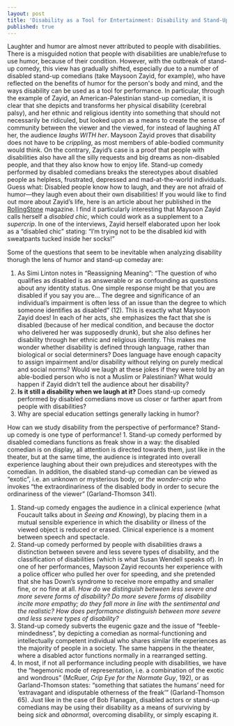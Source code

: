 ```yaml
---
layout: post
title: 'Disability as a Tool for Entertainment: Disability and Stand-Up Comedy'
published: true
---
```


<span class="versal l9">L</span>aughter and humor are almost never attributed to people with disabilities. There is a misguided notion that people with disabilities are unable/refuse to use humor, because of their condition. However, with the outbreak of stand-up comedy, this view has gradually shifted, especially due to a number of disabled stand-up comedians (take Maysoon Zayid, for example), who
have reflected on the benefits of humor for the person's body and
mind, and the ways disability can be used as a tool for performance.
In particular, through the example of Zayid, an American-Palestinian stand-up comedian,
it is clear that she depicts and transforms her physical disability
(cerebral palsy), and her ethnic and religious identity into something
that should not necessarily be ridiculed, but looked upon as a means
to create the sense of community between the viewer and the viewed, for
instead of laughing AT her, the audience *laughs WITH her*. Maysoon
Zayid proves that disability does not have to be *crippling*, as most
members of able-bodied community would think. On the contrary,
Zayid’s case is a proof that people with disabilities also have all the silly
requests and big dreams as non-disabled people, and that they also know
how to enjoy life. Stand-up comedy performed by disabled comedians
breaks the stereotypes about disabled people as helpless, frustrated,
depressed and mad-at-the-world individuals. Guess what: Disabled people
know how to laugh, and they are not afraid of humor—they laugh even
about their own disabilities! If you would like to find out more about
Zayid’s life, here is an article about her published in the
[RollingStone](http://www.rollingstoneme.com/index.php?option=com_content&view=article&id=1146)
magazine. I find it particularly interesting that Maysoon Zayid calls
herself a *disabled chic*, which could work as a supplement to a
*supercrip*. In one of the interviews, Zayid herself elaborated upon her
look as a “disabled chic” stating: “I’m trying not to be the disabled
kid with sweatpants tucked inside her socks!”

Some of the questions that seem to be inevitable when analyzing disability thorugh the lens of humor and stand-up comeday are:

1.  As Simi Linton notes in “Reassigning Meaning”: “The question of who
    qualifies as disabled is as answerable or as confounding as
    questions about any identity status. One simple response might be
    that you are disabled if you say you are… The degree and
    significance of an individual’s impairment is often less of an issue
    than the degree to which someone identifies as disabled” (12). This
    is exactly what Maysoon Zayid does! In each of her acts, she
    emphasizes the fact that she is disabled (because of her medical
    condition, and because the doctor who delivered her was supposedly
    drunk), but she also defines her disability through her ethnic and
    religious identity. This makes me wonder whether disability is
    defined through language, rather than biological or social
    determiners? Does language have enough capacity to assign impairment
    and/or disability without relying on purely medical and social norms? Would we
    laugh at these jokes if they were told by an able-bodied person who
    is not a Muslim or Palestinian? What would happen if Zayid didn’t
    tell the audience about her disability?
2.  **Is it still a disability when we laugh at it?** Does stand-up comedy
    performed by disabled comedians move us closer or farther apart from
    people with disabilities?
3.  Why are special education settings generally lacking in humor?

How can we study disability from the perspective of performance?
Stand-up comedy is one type of performance! 1. Stand-up comedy performed
by disabled comedians functions as freak show in a way: the disabled
comedian is on display, all attention is directed towards them, just
like in the theater, but at the same time, the audience is integrated
into overall experience laughing about their own prejudices and
stereotypes with the comedian. In addition, the disabled stand-up
comedian can be viewed as “exotic”, i.e. an unknown or mysterious body,
or *the wonder-crip* who invokes “the extraordinariness of the disabled
body in order to secure the ordinariness of the viewer” (Garland-Thomson
341).

1.  Stand-up comedy engages the audience in a clinical experience (what
    Foucault talks about in *Seeing and Knowing*), by placing them in a
    mutual sensible experience in which the disability or illness of the
    viewed object is reduced or erased. Clinical experience is a moment
    between speech and spectacle.
2.  Stand-up comedy performed by people with disabilities draws a
    distinction between severe and less severe types of disability, and
    the classification of disabilities (which is what Susan Wendell
    speaks of). In one of her performances, Maysoon Zayid recounts her
    experience with a police officer who pulled her over for speeding,
    and she pretended that she has Down’s syndrome to receive more
    empathy and smaller fine, or no fine at all. *How do we distinguish
    between less severe and more severe forms of disability? Do more
    severe forms of disability incite more empathy; do they fall more in
    line with the sentimental and the realistic? How does performance
    distinguish between more severe and less severe types of
    disability?*
3.  Stand-up comedy subverts the eugenic gaze and the issue of
    “feeble-mindedness”, by depicting a comedian as normal-functioning
    and intellectually competent individual who shares similar life
    experiences as the majority of people in a society. The same happens
    in the theater, where a disabled actor functions normally in a
    rearranged setting.
4.  In most, if not all performance including people with disabilities,
    we have the “hegemonic mode of representation, i.e. a combination of
    the exotic and wondrous” (McRuer, *Crip Eye for the Normate Guy*,
    192), or as Garland-Thomson states: “something that satiates the
    humans’ need for ‘extravagant and idisputable otherness of the
    freak’” (Garland-Thomson 65). Just like in the case of Bob Flanagan,
    disabled actors or stand-up comedians may be using their disability
    as a means of surviving by being *sick* and *abnormal*, overcoming
    disability, or simply escaping it.
